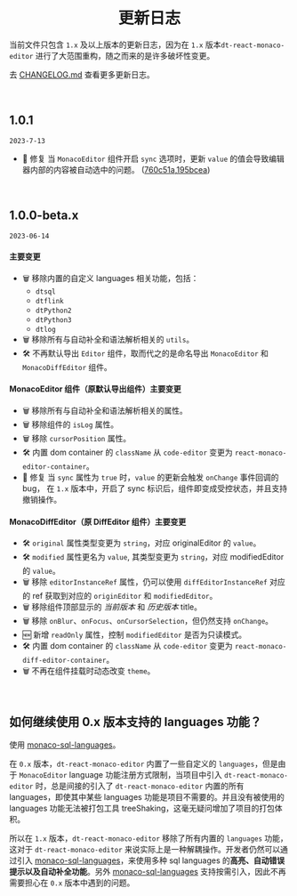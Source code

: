 <h1 align='center'> 更新日志 </h1>

当前文件只包含 `1.x` 及以上版本的更新日志，因为在 `1.x` 版本`dt-react-monaco-editor` 进行了大范围重构，随之而来的是许多破坏性变更。

去 [CHANGELOG.md](./CHANGELOG.md) 查看更多更新日志。

<br/>

## 1.0.1

`2023-7-13`

-   🐞 修复 当 `MonacoEditor` 组件开启 `sync` 选项时，更新 `value` 的值会导致编辑器内部的内容被自动选中的问题。 ([760c51a](https://github.com/DTStack/dt-react-monaco-editor/commit/760c51a58fcc11f34ba2f6179e35b88d2f80a805),[195bcea](https://github.com/DTStack/dt-react-monaco-editor/commit/195bcea292a177b35c0cd0701d6fe9654a2b3003))

<br/>

## 1.0.0-beta.x

`2023-06-14`

#### 主要变更

-   🗑 移除内置的自定义 languages 相关功能，包括：
    -   `dtsql`
    -   `dtflink`
    -   `dtPython2`
    -   `dtPython3`
    -   `dtlog`
-   🗑 移除所有与自动补全和语法解析相关的 `utils`。
-   🛠 不再默认导出 `Editor` 组件，取而代之的是命名导出 `MonacoEditor` 和 `MonacoDiffEditor` 组件。

#### MonacoEditor 组件（原默认导出组件）主要变更

-   🗑 移除所有与自动补全和语法解析相关的属性。
-   🗑 移除组件的 `isLog` 属性。
-   🗑 移除 `cursorPosition` 属性。
-   🛠 内置 dom container 的 `className` 从 `code-editor` 变更为 `react-monaco-editor-container`。
-   🐞 修复 当 `sync` 属性为 `true` 时，`value` 的更新会触发 `onChange` 事件回调的 bug， 在 `1.x` 版本中，开启了 sync 标识后，组件即变成受控状态，并且支持撤销操作。

#### MonacoDiffEditor（原 DiffEditor 组件）主要变更

-   🛠 `original` 属性类型变更为 `string`，对应 originalEditor 的 `value`。
-   🛠 `modified` 属性更名为 `value`, 其类型变更为 `string`，对应 modifiedEditor 的 `value`。
-   🗑 移除 `editorInstanceRef` 属性，仍可以使用 `diffEditorInstanceRef` 对应的 ref 获取到对应的 `originEditor` 和 `modifiedEditor`。
-   🗑 移除组件顶部显示的 _当前版本_ 和 _历史版本_ title。
-   🗑 移除 `onBlur`、`onFocus`、`onCursorSelection`，但仍然支持 `onChange`。
-   🆕 新增 `readOnly` 属性，控制 `modifiedEditor` 是否为只读模式。
-   🛠 内置 dom container 的 `className` 从 `code-editor` 变更为 `react-monaco-diff-editor-container`。
-   🗑 不再在组件挂载时动态改变 `theme`。

<br/>

## 如何继续使用 0.x 版本支持的 languages 功能？

使用 [monaco-sql-languages](https://github.com/DTStack/monaco-sql-languages)。

在 `0.x` 版本，`dt-react-monaco-editor` 内置了一些自定义的 `languages`，但是由于 `MonacoEditor` language 功能注册方式限制，当项目中引入 `dt-react-monaco-editor` 时，总是间接的引入了 `dt-react-monaco-editor` 内置的所有 languages，即使其中某些 languages 功能是项目不需要的。并且没有被使用的 languages 功能无法被打包工具 treeShaking，这毫无疑问增加了项目的打包体积。

所以在 `1.x` 版本，`dt-react-monaco-editor` 移除了所有内置的 `languages` 功能，这对于 `dt-react-monaco-editor` 来说实际上是一种解耦操作。开发者仍然可以通过引入 [monaco-sql-languages](https://github.com/DTStack/monaco-sql-languages)，来使用多种 sql languages 的**高亮、自动错误提示以及自动补全功能**。另外 [monaco-sql-languages](https://github.com/DTStack/monaco-sql-languages) 支持按需引入，因此不再需要担心在 `0.x` 版本中遇到的问题。
